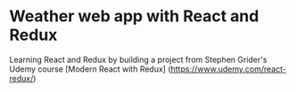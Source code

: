 # Weather web app with React and Redux

Learning React and Redux by building a project from Stephen Grider's Udemy course [Modern React with Redux] (https://www.udemy.com/react-redux/)
